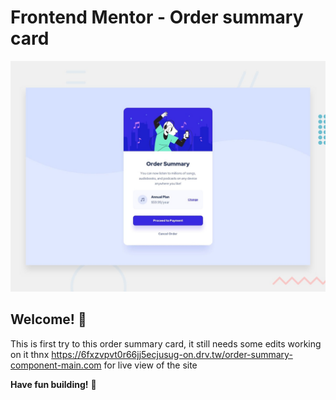 # Frontend Mentor - Order summary card

![Design preview for the Order summary card coding challenge](./design/desktop-preview.jpg)

## Welcome! 👋

This is first try to this order summary card, it still needs some edits working on it thnx
https://6fxzvpvt0r66jj5ecjusug-on.drv.tw/order-summary-component-main.com
for live view of the site 

**Have fun building!** 🚀
